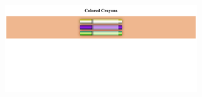 ![Colored Crayons](https://github.com/achf16/Learning-Responsive-Web-Design/blob/main/03_CSS_Setting_Color_to_Crayons/media/Colored%20Crayons.png?raw=true)
